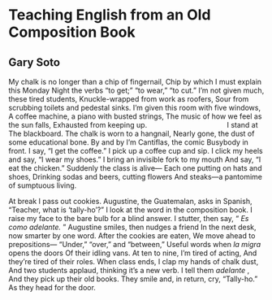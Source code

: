 # Teaching English from an Old Composition Book
## Gary Soto
My chalk is no longer than a chip of fingernail,
Chip by which I must explain this Monday
Night the verbs “to get;” “to wear,” “to cut.”
I’m not given much, these tired students,
Knuckle-wrapped from work as roofers,
Sour from scrubbing toilets and pedestal sinks.
I’m given this room with five windows,
A coffee machine, a piano with busted strings,
The music of how we feel as the sun falls,
Exhausted from keeping up.
                                       I stand at
The blackboard. The chalk is worn to a hangnail,
Nearly gone, the dust of some educational bone.
By and by I’m Cantiflas, the comic
Busybody in front. I say, “I get the coffee.”
I pick up a coffee cup and sip.
I click my heels and say, “I wear my shoes.”
I bring an invisible fork to my mouth
And say, “I eat the chicken.”
Suddenly the class is alive—
Each one putting on hats and shoes,
Drinking sodas and beers, cutting flowers
And steaks—a pantomime of sumptuous living.

At break I pass out cookies.
Augustine, the Guatemalan, asks in Spanish,
“Teacher, what is ‘tally-ho’?”
I look at the word in the composition book.
I raise my face to the bare bulb for a blind answer.
I stutter, then say, “ _Es como adelante._ ”
Augustine smiles, then nudges a friend
In the next desk, now smarter by one word.
After the cookies are eaten,
We move ahead to prepositions—
“Under,” “over,” and “between,”
Useful words when _la migra_ opens the doors
Of their idling vans.
At ten to nine, I’m tired of acting,
And they’re tired of their roles.
When class ends, I clap my hands of chalk dust,
And two students applaud, thinking it’s a new verb.
I tell them _adelante_ ,
And they pick up their old books.
They smile and, in return, cry, “Tally-ho.”
As they head for the door.